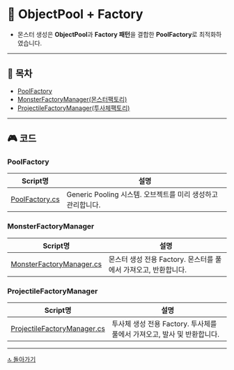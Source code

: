 # 🧭 ObjectPool + Factory

- 몬스터 생성은 **ObjectPool**과 **Factory 패턴**을 결합한 **PoolFactory**로 최적화하였습니다.

---

## 📌 목차

- [PoolFactory](#PoolFactory)
- [MonsterFactoryManager(몬스터팩토리)](#MonsterFactoryManager)
- [ProjectileFactoryManager(투사체팩토리)](#ProjectileFactoryManager)

---

## 🎮 코드

### PoolFactory

| Script명                           | 설명                                                         |
| ---------------------------------- | ------------------------------------------------------------ |
| [PoolFactory.cs](../PoolFactory.cs) | Generic Pooling 시스템. 오브젝트를 미리 생성하고 관리합니다. |

### MonsterFactoryManager

| Script명                                              | 설명                                                         |
| ----------------------------------------------------- | ------------------------------------------------------------ |
| [MonsterFactoryManager.cs](MonsterFactoryManager.cs) | 몬스터 생성 전용 Factory. 몬스터를 풀에서 가져오고, 반환합니다. |

### ProjectileFactoryManager

| Script명                                                    | 설명                                                         |
| ----------------------------------------------------------- | ------------------------------------------------------------ |
| [ProjectileFactoryManager.cs](ProjectileFactoryManager.cs) | 투사체 생성 전용 Factory. 투사체를 풀에서 가져오고, 발사 및 반환합니다. |



---

[🔝 돌아가기](../../../../README.md)

